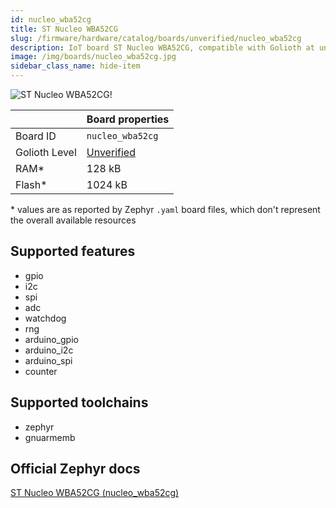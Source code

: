 ```yaml
---
id: nucleo_wba52cg
title: ST Nucleo WBA52CG
slug: /firmware/hardware/catalog/boards/unverified/nucleo_wba52cg
description: IoT board ST Nucleo WBA52CG, compatible with Golioth at unverified level.
image: /img/boards/nucleo_wba52cg.jpg
sidebar_class_name: hide-item
---
```


[//]: # (This is an auto-generated file, do not edit! Changes to it will be lost upon re-generation)

![ST Nucleo WBA52CG!](/img/boards/nucleo_wba52cg.jpg "ST Nucleo WBA52CG")

|                | Board properties     |
| -------------  | -------------------- |
| Board ID       | `nucleo_wba52cg` |
| Golioth Level  | [Unverified](/firmware/hardware#unverified-boards) |
| RAM*           | 128 kB |
| Flash*         | 1024 kB |

\* values are as reported by Zephyr `.yaml` board files, which don't represent the overall available resources



## Supported features

* gpio
* i2c
* spi
* adc
* watchdog
* rng
* arduino_gpio
* arduino_i2c
* arduino_spi
* counter

## Supported toolchains

* zephyr
* gnuarmemb

## Official Zephyr docs

[ST Nucleo WBA52CG (nucleo_wba52cg)](https://docs.zephyrproject.org/latest/boards/st/nucleo_wba52cg/doc/index.html)
